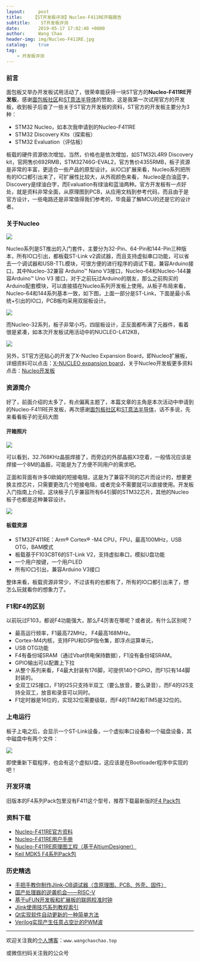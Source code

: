 ```yaml
---
layout:     post
title:    【ST开发板评测】Nucleo-F411RE开箱报告
subtitle:	 ST开发板评测
date:       2019-05-17 17:02:40 +0800
author:     Wang Chao
header-img: img/Nucleo-F411RE.jpg
catalog:    true
tag:
    - 开发板评测
---
```


### 前言

面包板又举办开发板试用活动了，很荣幸能获得一块ST官方的**Nucleo-F411RE开发板**，感谢[面包板社区](https://forum.mianbaoban.cn/topic/70465_1_1.html)和[ST意法半导体](https://www.stmcu.org.cn/)的赞助，这是我第一次试用官方的开发板，收到板子后查了一些关于ST官方开发板的资料，ST官方的开发板主要分为3种：

- STM32 Nucleo，如本次我申请到的Nucleo-F411RE
- STM32 Discovery Kits（探索板）
- STM32 Evaluation（评估板）

板载的硬件资源依次增加，当然，价格也是依次增加，如STM32L4R9 Discovery kit，官网售价692RMB，STM32746G-EVAL2，官方售价4355RMB，板子资源是非常的丰富，更适合一些产品的原型设计。从IO口扩展来看，Nucleo系列把所有的IO口都引出来了，可扩展性比较大，从外观颜色来看， Nucleo是白油蓝字，Discovery是绿油白字，而Evaluation有绿油和蓝油两种。官方开发板有一点好处，就是资料非常全面，从原理图到PCB，从应用文档到参考代码，而且由于是官方设计，一些电路还是非常值得我们参考的，毕竟最了解MCU的还是它的设计者。

### 关于Nucleo

![](http://www.emcu.it/NUCLEOevaBoards/Family.png)

Nucleo系列是ST推出的入门套件，主要分为32-Pin、64-Pin和144-Pin三种版本，所有IO口引出，都板载ST-Link v2调试器，而且支持虚拟串口功能，可以省去一个调试器和USB-TTL模块，可很方便的进行程序的调试下载，兼容Arduino接口，其中Nucleo-32兼容 Arduino™ Nano V3接口，Nucleo-64和Nucleo-144兼容Arduino™ Uno V3
接口，对于之前玩过Arduino的朋友，那么之前购买的Arduino配套模块，可以直接插在Nucleo系列开发板上使用。从板子布局来看，Nucleo-64和144系列基本一致，如下图，上面一部分是ST-Link，下面是最小系统+引出的IO口，PCB板均采用双层板设计。

![](https://www.eeboard.com/wp-content/uploads/2014/12/nucleo-f411re-review11.jpg)

而Nucleo-32系列，板子非常小巧，四层板设计，正反面都布满了元器件，看着很是紧凑，如本次开发板试用活动中的NUCLEO-L412KB，

![](https://wcc-blog.oss-cn-beijing.aliyuncs.com/img/Nucleo-F411RE/4-LAYER.jpg)

另外，ST官方还贴心的开发了X-Nucleo Expansion Board，即Nucleo扩展板，详细资料可以点击：[X-NUCLEO expansion board](http://www.emcu.it/NUCLEO_XNUCLEO/X-NUCLEO-ExpansionBoard.html)，关于Nucleo开发板更多资料点击：[Nucleo开发板](http://www.emcu.it/NUCLEOevaBoards/NUCLEOevaBoards.html#NUCLEO-top)

### 资源简介

好了，前面介绍的太多了，有点偏离主题了，本篇文章的主角是本次活动中申请到的Nucleo-F411RE开发板，再次感谢[面包板社区](https://forum.mianbaoban.cn/topic/70465_1_1.html)和[ST意法半导体](https://www.stmcu.org.cn/)，话不多说，先来看看板子的无码大图

#### 开箱照片

![](https://wcc-blog.oss-cn-beijing.aliyuncs.com/img/Nucleo-F411RE/F411RE.jpg)

可以看到，32.768KHz晶振焊接了，而旁边的外部晶振X3空着，一般情况应该是焊接一个8M的晶振，可能是为了方便不同用户的需求吧。

正面和背面有许多0欧姆的短接电阻，这是为了兼容不同的芯片而设计的，想要更换主控芯片，只需要更改几个短接电阻，或者完全不需要就可以直接使用。开发板入门指南上介绍，这块板子几乎兼容所有64引脚的STM32芯片，其他的Nucleo板子也都是这种兼容设计。

![](https://wcc-blog.oss-cn-beijing.aliyuncs.com/img/Nucleo-F411RE/Summary.jpg)

#### 板载资源

- STM32F411RE：Arm® Cortex® -M4 CPU，FPU，最高100MHz，USB OTG，BAM模式
- 板载基于F103CBT6的ST-Link V2，支持虚拟串口，模拟U盘功能
- 一个用户按键，一个用户LED
- 所有IO口引出，兼容Arduino V3接口

整体来看，板载资源非常少，不过该有的也都有了，所有的IO口都引出来了，想怎么玩就看你的想象力了。

### F1和F4的区别

以前玩过F103，都说F4功能强大，那么F4厉害在哪呢？或者说，有什么区别呢？

- 最高运行频率，F1最高72MHz， F4最高168MHz。
- Cortex-M4内核，支持FPU和DSP指令集，即浮点运算单元，
- USB OTG功能
- F4有备份域SRAM（通过Vbat供电保持数据），F1没有备份域SRAM。
- GPIO输出可以配置上下拉
- 从整个系列来看，F4最大封装有176脚，可提供140个GPIO，而F1只有144脚封装的。
- 全双工I2S接口，F1的I2S只支持半双工（要么放音，要么录音），而F4的I2S支持全双工，放音和录音可以同时。
- F1定时器是16位的，实现32位需要级联，而F4的TIM2和TIM5是32位的。

### 上电运行

板子上电之后，会显示一个ST-Link设备，一个虚拟串口设备和一个磁盘设备，其中磁盘中有两个文件：

![](https://wcc-blog.oss-cn-beijing.aliyuncs.com/img/Nucleo-F411RE/VirtualDisk.jpg)

即使重新下载程序，也会有这个虚拟U盘，这应该是在Bootloader程序中实现的吧！

### 开发环境

旧版本的F4系列Pack包里没有F411这个型号，推荐下载最新版的[F4 Pack包](https://keilpack.azureedge.net/pack/Keil.STM32F4xx_DFP.2.13.0.pack)

### 资料下载

- [Nucleo-F411RE官方资料](https://www.st.com/en/evaluation-tools/nucleo-f411re.html)
- [Nucleo-F411RE用户手册](https://www.st.com/resource/en/user_manual/dm00105823.pdf)
- [Nucleo-F411RE原理图工程（基于AltiumDesigner）](https://www.st.com/resource/en/schematic_pack/nucleo_64pins_sch.zip)
- [Keil MDK5 F4系列Pack包](https://keilpack.azureedge.net/pack/Keil.STM32F4xx_DFP.2.13.0.pack)

### 历史精选

- [手把手教你制作Jlink-OB调试器（含原理图、PCB、外壳、固件）](http://www.wangchaochao.top/2019/05/10/Open-JlinkOB/)
- [国产处理器的逆袭机会——RISC-V](http://www.wangchaochao.top/2019/04/27/ESBF/)
- [基于uFUN开发板和扩展板的联网校准时钟](http://www.wangchaochao.top/2019/04/08/uFun-Extend/)
- [Jlink使用技巧系列教程索引](http://www.wangchaochao.top/2019/01/17/Jlink-series/)
- [Qt实现软件自动更新的一种简单方法](http://www.wangchaochao.top/2019/03/31/Qt-Update/)
- [Verilog实现产生任意占空比的PWM波](http://www.wangchaochao.top/2019/04/17/FPGA-1/)

--------

欢迎关注我的[个人博客](http://www.wangchaochao.top)：`www.wangchaochao.top`

或微信扫码关注我的公众号



